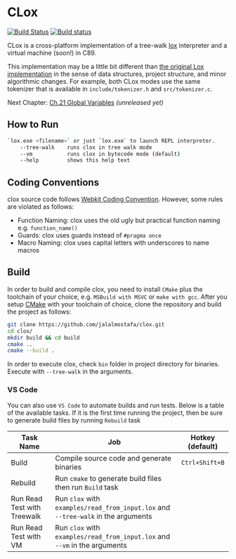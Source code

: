 # CLox

[![Build Status](https://travis-ci.org/jalalmostafa/clox.svg?branch=master)](https://travis-ci.org/jalalmostafa/clox)
[![Build status](https://ci.appveyor.com/api/projects/status/xhuvod8r2je1juwd/branch/master?svg=true)](https://ci.appveyor.com/project/JalalMostafa/clox/branch/master)

CLox is a cross-platform implementation of a tree-walk [lox](http://craftinginterpreters.com/the-lox-language.html) interpreter and a virtual machine (soon!) in C89.

This implementation may be a little bit different than [the original Lox implementation](https://github.com/munificent/craftinginterpreters) in the sense of data structures, project structure, and minor algorithmic changes. For example, both CLox modes use the same tokenizer that is available in `include/tokenizer.h` and `src/tokenizer.c`.

Next Chapter: [Ch.21 Global Variables](http://craftinginterpreters.com/global-variables.html) _(unreleased yet)_

## How to Run

```bash
`lox.exe <filename>` or just `lox.exe` to launch REPL interpreter.
    --tree-walk    runs clox in tree walk mode
    --vm           runs clox in bytecode mode (default)
    --help         shows this help text
```

## Coding Conventions

clox source code follows [Webkit Coding Convention](https://webkit.org/code-style-guidelines/). However, some rules are violated as follows:

* Function Naming: clox uses the old ugly but practical function naming e.g. `function_name()`
* Guards: clox uses guards instead of `#pragma once`
* Macro Naming: clox uses capital letters with underscores to name macros

## Build

In order to build and compile clox, you need to install `CMake` plus the toolchain of your choice, e.g. `MSBuild with MSVC` or `make with gcc`. After you setup [CMake](https://cmake.org/install) with your toolchain of choice, clone the repository and build the project as follows:

```bash
git clone https://github.com/jalalmostafa/clox.git
cd clox/
mkdir build && cd build
cmake ..
cmake --build .
```

In order to execute clox, check `bin` folder in project directory for binaries. Execute with `--tree-walk` in the arguments.

### VS Code

You can also use `VS Code` to automate builds and run tests. Below is a table of the available tasks. If it is the first time running the project, then be sure to generate build files by running `Rebuild` task

| Task Name                   | Job                                                                               | Hotkey (default) |
| --------------------------- | --------------------------------------------------------------------------------- |:----------------:|
| Build                       | Compile source code and generate binaries                                         | `Ctrl+Shift+B`   |
| Rebuild                     | Run `cmake` to generate build files then run `Build` task                         |                  |
| Run Read Test with Treewalk | Run `clox` with `examples/read_from_input.lox` and `--tree-walk` in the arguments |                  |
| Run Read Test with VM       | Run `clox` with `examples/read_from_input.lox` and `--vm` in the arguments        |                  |
